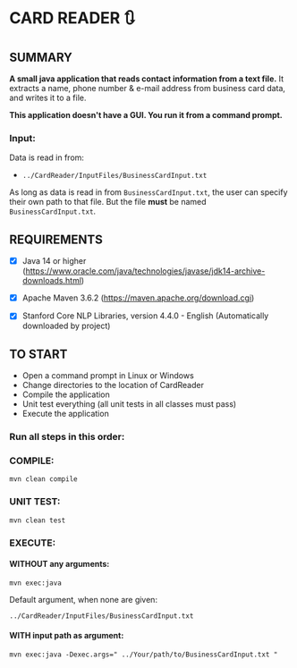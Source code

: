 
# CARD READER :arrows_clockwise:

SUMMARY
-------
**A small java application that reads contact information from a text file.** It extracts a name, phone number & e-mail address from business card data, and writes it to a file.

**This application doesn't have a GUI. You run it from a command prompt.**


### Input:
Data is read in from:

 - ``../CardReader/InputFiles/BusinessCardInput.txt``

As long as data is read in from ``BusinessCardInput.txt``, the user can specify their own path to that file. But the file 
**must** be named ``BusinessCardInput.txt``.


REQUIREMENTS
------------
 - [x] Java 14 or higher  (https://www.oracle.com/java/technologies/javase/jdk14-archive-downloads.html)

 - [x] Apache Maven 3.6.2 (https://maven.apache.org/download.cgi)

 - [x] Stanford Core NLP Libraries, version 4.4.0 - English
(Automatically downloaded by project)



TO START
--------
 - Open a command prompt in Linux or Windows
 - Change directories to the location of CardReader
 - Compile the application
 - Unit test everything (all unit tests in all classes must pass)
 - Execute the application

### Run all steps in this order:

 ### COMPILE:
``mvn clean compile``

### UNIT TEST:
``mvn clean test``

### EXECUTE:

#### WITHOUT any arguments:

``mvn exec:java``

Default argument, when none are given:

``../CardReader/InputFiles/BusinessCardInput.txt``


#### WITH input path as argument:

``mvn exec:java -Dexec.args=" ../Your/path/to/BusinessCardInput.txt " ``

